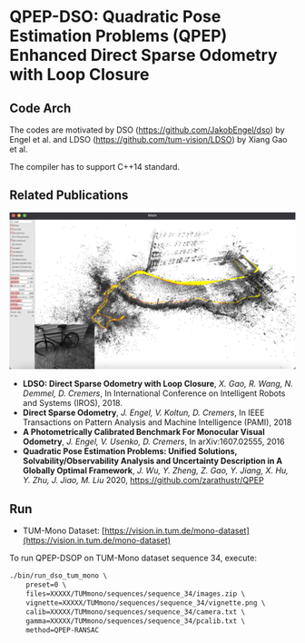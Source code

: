 # QPEP-DSO: Quadratic Pose Estimation Problems (QPEP) Enhanced Direct Sparse Odometry with Loop Closure

## Code Arch
The codes are motivated by DSO (https://github.com/JakobEngel/dso) by Engel et al. and LDSO (https://github.com/tum-vision/LDSO) by Xiang Gao et al.

The compiler has to support C++14 standard.

## Related Publications

![alt tag](odom.png)

 * **LDSO: Direct Sparse Odometry with Loop Closure**, *X. Gao, R. Wang, N. Demmel, D. Cremers*,
   In International Conference on Intelligent Robots and Systems (IROS), 2018.
 * **Direct Sparse Odometry**, *J. Engel, V. Koltun, D. Cremers*,
   In IEEE Transactions on Pattern Analysis and Machine Intelligence (PAMI), 2018
 * **A Photometrically Calibrated Benchmark For Monocular Visual Odometry**, *J. Engel, V. Usenko, D. Cremers*,
   In arXiv:1607.02555, 2016
 * **Quadratic Pose Estimation Problems: Unified Solutions, Solvability/Observability Analysis and Uncertainty Description in A Globally Optimal Framework**, *J. Wu, Y. Zheng, Z. Gao, Y. Jiang, X. Hu, Y. Zhu, J. Jiao, M. Liu*
   2020, https://github.com/zarathustr/QPEP

## Run
 - TUM-Mono Dataset: [https://vision.in.tum.de/mono-dataset](https://vision.in.tum.de/mono-dataset)

To run QPEP-DSOP on TUM-Mono dataset sequence 34, execute:

```
./bin/run_dso_tum_mono \
    preset=0 \
    files=XXXXX/TUMmono/sequences/sequence_34/images.zip \
    vignette=XXXXX/TUMmono/sequences/sequence_34/vignette.png \
    calib=XXXXX/TUMmono/sequences/sequence_34/camera.txt \
    gamma=XXXXX/TUMmono/sequences/sequence_34/pcalib.txt \
    method=QPEP-RANSAC
```


